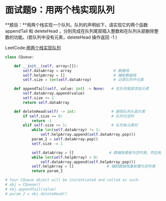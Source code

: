 # 面试题9：用两个栈实现队列

**题目：**用两个栈实现一个队列。队列的声明如下，请实现它的两个函数 appendTail 和 deleteHead ，分别完成在队列尾部插入整数和在队列头部删除整数的功能。(若队列中没有元素，deleteHead 操作返回 -1 )



LeetCode:[用两个栈实现队列](https://leetcode-cn.com/problems/yong-liang-ge-zhan-shi-xian-dui-lie-lcof/)



```python
class CQueue:

    def __init__(self, array=[]):
        self.dataArray = array                   # 数据栈
        self.helpArray = []                      # 辅助数据栈
        self.size = len(self.dataArray)          # 记录队列中元素

    def appendTail(self, value: int) -> None:   # 在队列尾部添加元素
        self.dataArray.append(value)
        self.size += 1
        return self.dataArray

    def deleteHead(self) -> int:                # 删除队列头部元素
        if self.size == 0:                      # 队列为空时
            return -1
        elif self.size >= 1:                    # 队列有元素时
            while len(self.dataArray) != 1:
                self.helpArray.append(self.dataArray.pop())
            param_2 = self.dataArray.pop()
            self.size -= 1

            self.dataArray = []                # 数据栈更新为空列表，然后再往原数据栈中添加元素
            while len(self.helpArray) > 0:
                self.dataArray.append(self.helpArray.pop())
            self.helpArray = []               # 辅助数据栈重新置为空列表
            return param_2

# Your CQueue object will be instantiated and called as such:
# obj = CQueue()
# obj.appendTail(value)
# param_2 = obj.deleteHead()     
```

